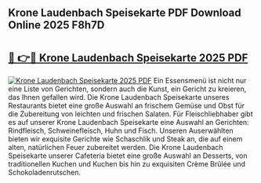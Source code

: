 ## Krone Laudenbach Speisekarte PDF Download Online 2025 F8h7D

# <h2><a href="http://gc6in5m.nevu.top/?p=Krone+Laudenbach+Speisekarte">🔗 👉🔴 Krone Laudenbach Speisekarte 2025 PDF</a></h2>

[![Krone Laudenbach Speisekarte 2025 PDF](https://i.imgur.com/dBaPXMq.png)](http://gc6in5m.nevu.top/?p=Krone+Laudenbach+Speisekarte)
Ein Essensmenü ist nicht nur eine Liste von Gerichten, sondern auch die Kunst, ein Gericht zu kreieren, das Ihnen gefallen wird. Die Krone Laudenbach Speisekarte unseres Restaurants bietet eine große Auswahl an frischem Gemüse und Obst für die Zubereitung von leichten und frischen Salaten. Für Fleischliebhaber gibt es auf unserer Krone Laudenbach Speisekarte eine Auswahl an Gerichten: Rindfleisch, Schweinefleisch, Huhn und Fisch. Unseren Auserwählten bieten wir exquisite Gerichte wie Schaschlik und Steak an, die auf einem alten, natürlichen Feuer zubereitet werden. Die Krone Laudenbach Speisekarte unserer Cafeteria bietet eine große Auswahl an Desserts, von traditionellen Kuchen und Kuchen bis hin zu exquisiten Crème Brûlée und Schokoladenrutschen.
